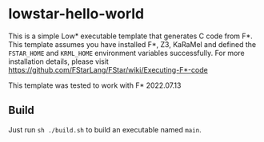 # lowstar-hello-world

This is a simple Low* executable template that generates C code from F*.
This template assumes you have installed F*, Z3, KaRaMel and defined
the `FSTAR_HOME` and `KRML_HOME` environment variables successfully.
For more installation details, please visit https://github.com/FStarLang/FStar/wiki/Executing-F*-code

This template was tested to work with F* 2022.07.13

## Build

Just run `sh ./build.sh` to build an executable named `main`.

